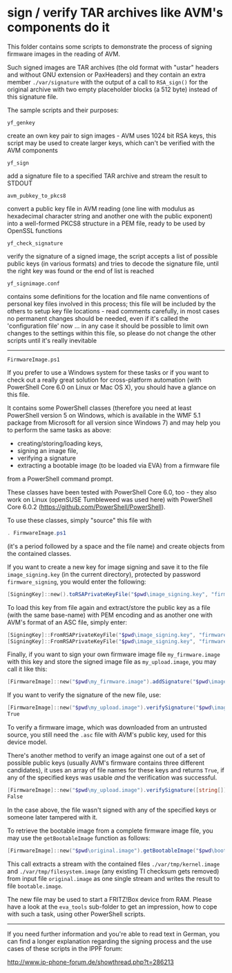 # sign / verify TAR archives like AVM's components do it

This folder contains some scripts to demonstrate the process of signing firmware images in the reading of AVM.

Such signed images are TAR archives (the old format with "ustar" headers and without GNU extension or PaxHeaders)
and they contain an extra member `./var/signature` with the output of a call to `RSA_sign()` for the original archive
with two empty placeholder blocks (a 512 byte) instead of this signature file.

The sample scripts and their purposes:

`yf_genkey`

create an own key pair to sign images - AVM uses 1024 bit RSA keys, this script may be used to create larger keys, which can't
be verified with the AVM components

`yf_sign`

add a signature file to a specified TAR archive and stream the result to STDOUT

`avm_pubkey_to_pkcs8`

convert a public key file in AVM reading (one line with modulus as hexadecimal character string and another one with the public
exponent) into a well-formed PKCS8 structure in a PEM file, ready to be used by OpenSSL functions

`yf_check_signature`

verify the signature of a signed image, the script accepts a list of possible public keys (in various formats) and tries to
decode the signature file, until the right key was found or the end of list is reached

`yf_signimage.conf`

contains some definitions for the location and file name conventions of personal key files involved in this process; this file
will be included by the others to setup key file locations - read comments carefully, in most cases no permanent changes should
be needed, even if it's called the 'configuration file' now ... in any case it should be possible to limit own changes to the
settings within this file, so please do not change the other scripts until it's really inevitable

---

`FirmwareImage.ps1`

If you prefer to use a Windows system for these tasks or if you want to check out a really great solution for cross-platform automation (with PowerShell Core 6.0 on Linux or Mac OS X), you should have a glance on this file.

It contains some PowerShell classes (therefore you need at least PowerShell version 5 on Windows, which is available in the WMF 5.1 package from Microsoft for all version since Windows 7) and may help you to perform the same tasks as above:

- creating/storing/loading keys,
- signing an image file,
- verifying a signature
- extracting a bootable image (to be loaded via EVA) from a firmware file

from a PowerShell command prompt.

These classes have been tested with PowerShell Core 6.0, too - they also work on Linux (openSUSE Tumbleweed was used here) with PowerShell Core 6.0.2 (<https://github.com/PowerShell/PowerShell>).

To use these classes, simply "source" this file with

```Powershell
. FirmwareImage.ps1
```

(it's a period followed by a space and the file name) and create objects from the contained classes.

If you want to create a new key for image signing and save it to the file `image_signing.key` (in the current directory), protected by password `firmware_signing`, you would enter the following:

```Powershell
[SigningKey]::new().toRSAPrivateKeyFile("$pwd\image_signing.key", "firmware_signing")
```

To load this key from file again and extract/store the public key as a file (with the same base-name) with PEM encoding and as another one with AVM's format of an ASC file, simply enter:

```Powershell
[SigningKey]::FromRSAPrivateKeyFile("$pwd\image_signing.key", "firmware_signing").toRSAPublicKeyFile("$pwd\image_signing.pem")
[SigningKey]::FromRSAPrivateKeyFile("$pwd\image_signing.key", "firmware_signing").toASCFile("$pwd\image_signing.asc")
```

Finally, if you want to sign your own firmware image file `my_firmware.image` with this key and store the signed image file as `my_upload.image`, you may call it like this:

```Powershell
[FirmwareImage]::new("$pwd\my_firmware.image").addSignature("$pwd\image_signing.key", "firmware_signing", "$pwd\my_upload.image")
```

If you want to verify the signature of the new file, use:

```Powershell
[FirmwareImage]::new("$pwd\my_upload.image").verifySignature("$pwd\image_signing.asc")
True
```

To verify a firmware image, which was downloaded from an untrusted source, you still need the `.asc` file with AVM's public key, used for this device model.

There's another method to verify an image against one out of a set of possible public keys (usually AVM's firmware contains three different candidates), it uses an array of file names for these keys and returns `True`, if any of the specified keys was usable *and* the verification was successful.

```Powershell
[FirmwareImage]::new("$pwd\my_upload.image").verifySignature([string[]] @("$pwd\avm_firmware_public_key1", "$pwd\avm_firmware_public_key2", "$pwd\avm_firmware_public_key3"))
False
```

In the case above, the file wasn't signed with any of the specified keys or someone later tampered with it.

To retrieve the bootable image from a complete firmware image file, you may use the `getBootableImage` function as follows:

```Powershell
[FirmwareImage]::new("$pwd\original.image").getBootableImage("$pwd\bootable.image")
```

This call extracts a stream with the contained files `./var/tmp/kernel.image` and `./var/tmp/filesystem.image` (any existing TI checksum gets removed) from input file `original.image` as one single stream and writes the result to file `bootable.image`.

The new file may be used to start a FRITZ!Box device from RAM. Please have a look at the `eva_tools` sub-folder to get an impression, how to cope with such a task, using other PowerShell scripts.

---

If you need further information and you're able to read text in German, you can find a longer explanation regarding the signing
process and the use cases of these scripts in the IPPF forum:

<http://www.ip-phone-forum.de/showthread.php?t=286213>
